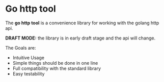 # Go http tool

The __go http tool__ is a convenience library for working with the golang http api.

__DRAFT MODE:__ the library is in early draft stage and the api will change.

The Goals are:

* Intuitive Usage
* Simple things should be done in one line
* Full compatibility with the standard library
* Easy testability


